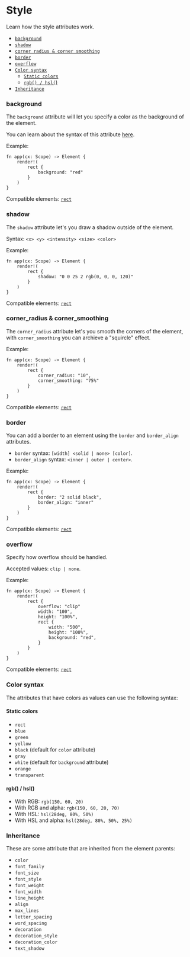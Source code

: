 # Style

Learn how the style attributes work.

- [`background`](#background)
- [`shadow`](#shadow)
- [`corner radius & corner smoothing`](#corner_radius--corner_smoothing)
- [`border`](#border)
- [`overflow`](#overflow)
- [`Color syntax`](#color-syntax)
    - [`Static colors`](#static-colors)
    - [`rgb() / hsl(`)](#rgb--hsl)
- [`Inheritance`](#inheritance)

### background

The `background` attribute will let you specify a color as the background of the element.

You can learn about the syntax of this attribute [here](#color-syntax).

Example:

```rust, no_run
fn app(cx: Scope) -> Element {
    render!(
        rect {
            background: "red"
        }
    )
}
```

Compatible elements: [`rect`](/guides/elements.html#rect)


### shadow

The `shadow` attribute let's you draw a shadow outside of the element.

Syntax: `<x> <y> <intensity> <size> <color>`

Example:

```rust, no_run
fn app(cx: Scope) -> Element {
    render!(
        rect {
            shadow: "0 0 25 2 rgb(0, 0, 0, 120)"
        }
    )
}
```

Compatible elements: [`rect`](/guides/elements.html#rect)

### corner_radius & corner_smoothing

The `corner_radius` attribute let's you smooth the corners of the element, with `corner_smoothing` you can archieve a "squircle" effect.

Example:

```rust, no_run
fn app(cx: Scope) -> Element {
    render!(
        rect {
            corner_radius: "10",
            corner_smoothing: "75%"
        }
    )
}
```

Compatible elements: [`rect`](/guides/elements.html#rect)

### border

You can add a border to an element using the `border` and `border_align` attributes.

- `border` syntax: `[width] <solid | none> [color]`.
- `border_align` syntax: `<inner | outer | center>`.

Example:

```rust, no_run
fn app(cx: Scope) -> Element {
    render!(
        rect {
            border: "2 solid black",
            border_align: "inner"
        }
    )
}
```

Compatible elements: [`rect`](/guides/elements.html#rect)

### overflow

Specify how overflow should be handled.

Accepted values: `clip | none`.

Example:

```rust, no_run
fn app(cx: Scope) -> Element {
    render!(
        rect {
            overflow: "clip"
            width: "100",
            height: "100%",
            rect {
                width: "500",
                height: "100%",
                background: "red",
            }
        }
    )
}
```

Compatible elements: [`rect`](/guides/elements.html#rect)

### Color syntax

The attributes that have colors as values can use the following syntax:

#### Static colors
- `rect`
- `blue`
- `green`
- `yellow`
- `black` (default for `color` attribute)
- `gray`
- `white` (default for `background` attribute)
- `orange`
- `transparent`

#### rgb() / hsl()

- With RGB: `rgb(150, 60, 20)`
- With RGB and alpha: `rgb(150, 60, 20, 70)`
- With HSL: `hsl(28deg, 80%, 50%)`
- With HSL and alpha: `hsl(28deg, 80%, 50%, 25%)`

### Inheritance

These are some attribute that are inherited from the element parents:

- `color`
- `font_family`
- `font_size`
- `font_style`
- `font_weight`
- `font_width`
- `line_height`
- `align`
- `max_lines`
- `letter_spacing`
- `word_spacing`
- `decoration`
- `decoration_style`
- `decoration_color`
- `text_shadow`

